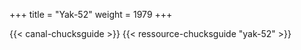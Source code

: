+++
title = "Yak-52"
weight = 1979
+++

<div class="contenu"> <!-- Chuck's guide //-->
{{< canal-chucksguide >}}
{{< ressource-chucksguide "yak-52" >}}
</div>

